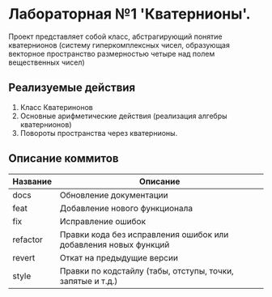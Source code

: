 # Лабораторная №1 'Кватернионы'.

Проект представляет собой класс, абстрагирующий понятие кватернионов (систему гиперкомплексных чисел, образующая векторное пространство размерностью четыре над полем вещественных чисел)

## Реализуемые действия 

1. Класс Кватеринонов
2. Основные арифметические действия (реализация алгебры кватернионов)
3. Повороты пространства через кватернионы.

## Описание коммитов
| Название | Описание |
|----------|----------|
| docs     | Обновление документации|
| feat     | Добавление нового функционала|
| fix      | Исправление ошибок|
|refactor  | Правки кода без исправления ошибок или добавления новых функций|
| revert   | Откат на предыдущие версии |
| style    | Правки по кодстайлу (табы, отступы, точки, запятые и т.д.) |
